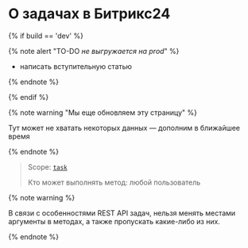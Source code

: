 # О задачах в Битрикс24

{% if build == 'dev' %}

{% note alert "TO-DO _не выгружается на prod_" %}

- написать вступительную статью
 
{% endnote %}

{% endif %}

{% note warning "Мы еще обновляем эту страницу" %}

Тут может не хватать некоторых данных — дополним в ближайшее время

{% endnote %}

> Scope: [`task`](../scopes/permissions.md)
>
> Кто может выполнять метод: любой пользователь

{% note warning %}

В связи с особенностями REST API задач, нельзя менять местами аргументы в методах, а также пропускать какие-либо из них.

{% endnote %}